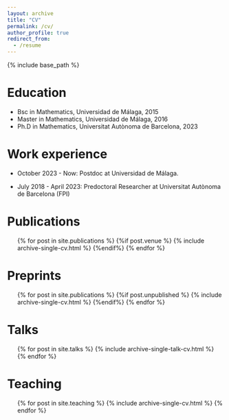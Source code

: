 ```yaml
---
layout: archive
title: "CV"
permalink: /cv/
author_profile: true
redirect_from:
  - /resume
---
```


{% include base_path %}

Education
======
* Bsc in Mathematics, Universidad de Málaga, 2015
* Master in Mathematics, Universidad de Málaga, 2016
* Ph.D in Mathematics, Universitat Autònoma de Barcelona, 2023

Work experience
======
* October 2023 - Now: Postdoc at Universidad de Málaga.

* July 2018 - April 2023: Predoctoral Researcher at Universitat Autònoma de Barcelona (FPI)
  

Publications
======
  <ul>{% for post in site.publications %}
    {%if post.venue %}
      {% include archive-single-cv.html %}
    {%endif%}
  {% endfor %}</ul>

Preprints
======
  <ul>{% for post in site.publications %}
  {%if post.unpublished %}
      {% include archive-single-cv.html %}
  {%endif%}
  {% endfor %}</ul>
  
Talks
======
  <ul>{% for post in site.talks %}
    {% include archive-single-talk-cv.html %}
  {% endfor %}</ul>
  
Teaching
======
  <ul>{% for post in site.teaching %}
    {% include archive-single-cv.html %}
  {% endfor %}</ul>
  
